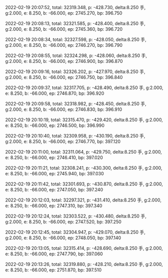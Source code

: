 2022-02-19 20:07:52, total: 32319.348, p: -428.730, delta:8.250 手, g:2.000, e: 8.250, b: -66.000, ep: 2745.270, bp: 396.750

2022-02-19 20:08:13, total: 32321.585, p: -428.400, delta:8.250 手, g:2.000, e: 8.250, b: -66.000, ep: 2745.360, bp: 396.720

2022-02-19 20:08:34, total: 32327.598, p: -428.050, delta:8.250 手, g:2.000, e: 8.250, b: -66.000, ep: 2746.270, bp: 396.790

2022-02-19 20:08:55, total: 32324.298, p: -428.060, delta:8.250 手, g:2.000, e: 8.250, b: -66.000, ep: 2746.900, bp: 396.870

2022-02-19 20:09:16, total: 32326.202, p: -427.970, delta:8.250 手, g:2.000, e: 8.250, b: -66.000, ep: 2746.750, bp: 396.840

2022-02-19 20:09:37, total: 32317.705, p: -428.490, delta:8.250 手, g:2.000, e: 8.250, b: -66.000, ep: 2746.870, bp: 396.920

2022-02-19 20:09:58, total: 32318.982, p: -428.450, delta:8.250 手, g:2.000, e: 8.250, b: -66.000, ep: 2746.830, bp: 396.910

2022-02-19 20:10:19, total: 32315.470, p: -429.420, delta:8.250 手, g:2.000, e: 8.250, b: -66.000, ep: 2746.500, bp: 396.990

2022-02-19 20:10:40, total: 32309.958, p: -430.190, delta:8.250 手, g:2.000, e: 8.250, b: -66.000, ep: 2746.770, bp: 397.120

2022-02-19 20:11:00, total: 32311.064, p: -429.750, delta:8.250 手, g:2.000, e: 8.250, b: -66.000, ep: 2746.410, bp: 397.020

2022-02-19 20:11:21, total: 32308.241, p: -430.300, delta:8.250 手, g:2.000, e: 8.250, b: -66.000, ep: 2745.940, bp: 397.030

2022-02-19 20:11:42, total: 32301.693, p: -430.870, delta:8.250 手, g:2.000, e: 8.250, b: -66.000, ep: 2747.050, bp: 397.240

2022-02-19 20:12:03, total: 32297.321, p: -431.410, delta:8.250 手, g:2.000, e: 8.250, b: -66.000, ep: 2747.310, bp: 397.340

2022-02-19 20:12:24, total: 32303.522, p: -430.480, delta:8.250 手, g:2.000, e: 8.250, b: -66.000, ep: 2747.520, bp: 397.250

2022-02-19 20:12:45, total: 32304.947, p: -429.070, delta:8.250 手, g:2.000, e: 8.250, b: -66.000, ep: 2748.050, bp: 397.140

2022-02-19 20:13:05, total: 32315.414, p: -428.690, delta:8.250 手, g:2.000, e: 8.250, b: -66.000, ep: 2747.790, bp: 397.060

2022-02-19 20:13:26, total: 32319.880, p: -428.210, delta:8.250 手, g:2.000, e: 8.250, b: -66.000, ep: 2751.870, bp: 397.510
